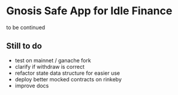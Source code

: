 # Gnosis Safe App for Idle Finance

to be continued

## Still to do

- test on mainnet / ganache fork
- clarify if withdraw is correct
- refactor state data structure for easier use
- deploy better mocked contracts on rinkeby
- improve docs
